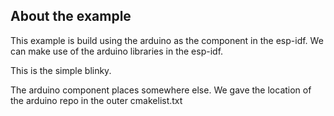 ## About the example

This example is build using the arduino as the component in the esp-idf. We can make use of the arduino libraries in the esp-idf.

This is the simple blinky.

The arduino component places somewhere else. We gave the location of the arduino repo in the outer cmakelist.txt

